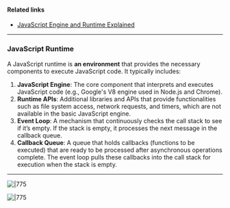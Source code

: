 #### Related links
- [JavaScript Engine and Runtime Explained](https://www.freecodecamp.org/news/javascript-engine-and-runtime-explained/#:~:text=JS%20runtimes%2C%20especially%20in%20the,)

---
### JavaScript Runtime

A JavaScript runtime is **an environment** that provides the necessary components to execute JavaScript code. It typically includes:

1. **JavaScript Engine**: The core component that interprets and executes JavaScript code (e.g., Google's V8 engine used in Node.js and Chrome).
2. **Runtime APIs**: Additional libraries and APIs that provide functionalities such as file system access, network requests, and timers, which are not available in the basic JavaScript engine.
3. **Event Loop**: A mechanism that continuously checks the call stack to see if it’s empty. If the stack is empty, it processes the next message in the callback queue.
4. **Callback Queue**: A queue that holds callbacks (functions to be executed) that are ready to be processed after asynchronous operations complete. The event loop pulls these callbacks into the call stack for execution when the stack is empty.

---

![|775](https://i.ibb.co/fYTPGch/Runtime-in-the-browser.png)


![|775](https://i.ibb.co/Tr9KrpQ/Runtime-2.png)


